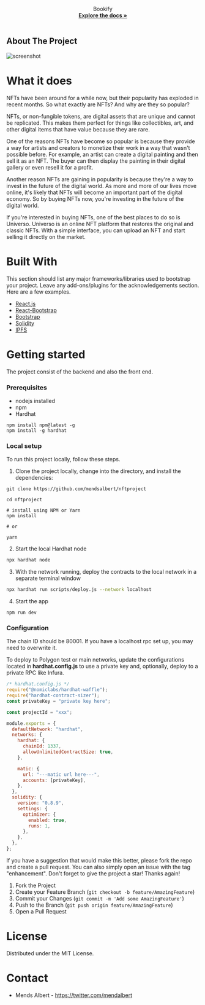 <div align="center">
  <p align="center">
    Bookify
    <br />
    <a href="https://github.com/dennisappiahALX/bookify"><strong>Explore the docs »</strong></a>
    <br />
    <br />
  </p>
</div>

<!-- ABOUT THE PROJECT -->

## About The Project

<img src="https://drive.google.com/file/d/12KYZSpJYiuVx9r6R9o8iaGUHvInoftsP/view?usp=share_link" alt="screenshot" width="" >

# What it does

NFTs have been around for a while now, but their popularity has exploded in recent months. So what exactly are NFTs? And why are they so popular?

NFTs, or non-fungible tokens, are digital assets that are unique and cannot be replicated. This makes them perfect for things like collectibles, art, and other digital items that have value because they are rare.

One of the reasons NFTs have become so popular is because they provide a way for artists and creators to monetize their work in a way that wasn't possible before. For example, an artist can create a digital painting and then sell it as an NFT. The buyer can then display the painting in their digital gallery or even resell it for a profit.

Another reason NFTs are gaining in popularity is because they're a way to invest in the future of the digital world. As more and more of our lives move online, it's likely that NFTs will become an important part of the digital economy. So by buying NFTs now, you're investing in the future of the digital world.

If you're interested in buying NFTs, one of the best places to do so is Universo. Universo is an online NFT platform that restores the original and classic NFTs. With a simple interface, you can upload an NFT and start selling it directly on the market.

# Built With

This section should list any major frameworks/libraries used to bootstrap your project. Leave any add-ons/plugins for the acknowledgements section. Here are a few examples.

- [React.js](https://reactjs.org/)
- [React-Bootstrap](https://react-bootstrap.github.io/)
- [Bootstrap](https://getbootstrap.com/)
- [Solidity](https://docs.soliditylang.org/en/v0.8.13/)
- [IPFS](https://ipfs.io/)

# Getting started

The project consist of the backend and also the front end.

### Prerequisites

- nodejs installed
- npm
- Hardhat

```
npm install npm@latest -g
npm install -g hardhat
```

### Local setup

To run this project locally, follow these steps.

1. Clone the project locally, change into the directory, and install the dependencies:

```
git clone https://github.com/mendsalbert/nftproject

cd nftproject

# install using NPM or Yarn
npm install

# or

yarn
```

2. Start the local Hardhat node

```sh
npx hardhat node
```

3. With the network running, deploy the contracts to the local network in a separate terminal window

```sh
npx hardhat run scripts/deploy.js --network localhost
```

4. Start the app

```
npm run dev
```

### Configuration

The chain ID should be 80001. If you have a localhost rpc set up, you may need to overwrite it.

To deploy to Polygon test or main networks, update the configurations located in **hardhat.config.js** to use a private key and, optionally, deploy to a private RPC like Infura.

```javascript
/* hardhat.config.js */
require("@nomiclabs/hardhat-waffle");
require("hardhat-contract-sizer");
const privateKey = "private key here";

const projectId = "xxx";

module.exports = {
  defaultNetwork: "hardhat",
  networks: {
    hardhat: {
      chainId: 1337,
      allowUnlimitedContractSize: true,
    },

    matic: {
      url: "---matic url here---",
      accounts: [privateKey],
    },
  },
  solidity: {
    version: "0.8.9",
    settings: {
      optimizer: {
        enabled: true,
        runs: 1,
      },
    },
  },
};
```

If you have a suggestion that would make this better, please fork the repo and create a pull request. You can also simply open an issue with the tag "enhancement". Don't forget to give the project a star! Thanks again!

1. Fork the Project
2. Create your Feature Branch (`git checkout -b feature/AmazingFeature`)
3. Commit your Changes (`git commit -m 'Add some AmazingFeature'`)
4. Push to the Branch (`git push origin feature/AmazingFeature`)
5. Open a Pull Request

# License

Distributed under the MIT License.

# Contact

- Mends Albert - https://twitter.com/mendalbert
